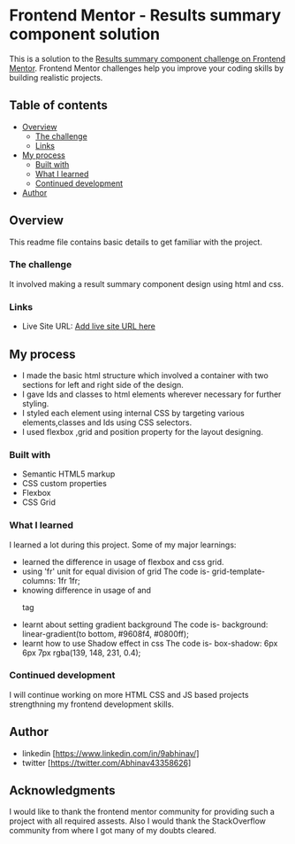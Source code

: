 # Frontend Mentor - Results summary component solution

This is a solution to the [Results summary component challenge on Frontend Mentor](https://www.frontendmentor.io/challenges/results-summary-component-CE_K6s0maV). Frontend Mentor challenges help you improve your coding skills by building realistic projects. 

## Table of contents

- [Overview](#overview)
  - [The challenge](#the-challenge)
  - [Links](#links)
- [My process](#my-process)
  - [Built with](#built-with)
  - [What I learned](#what-i-learned)
  - [Continued development](#continued-development)
- [Author](#author)

## Overview
 This readme file contains basic details to get familiar with the project.

### The challenge
It involved making a result summary component design using html and css.


### Links

- Live Site URL: [Add live site URL here](https://your-live-site-url.com)

## My process
- I made the basic html structure which involved a container with two sections for left and right side of the design.
- I gave Ids and classes to html elements wherever necessary for further styling.
- I styled each element using internal CSS by targeting various elements,classes and Ids using CSS selectors.
- I used flexbox ,grid and position property for the layout designing.

### Built with

- Semantic HTML5 markup
- CSS custom properties
- Flexbox
- CSS Grid

### What I learned

I learned a lot during this project. Some of my major learnings:

- learned the difference in usage of flexbox and css grid.
- using 'fr' unit for equal division of grid
   The code is- grid-template-columns: 1fr 1fr;
- knowing difference in usage of <span> and <p> tag
- learnt about setting gradient background
  The code is- background: linear-gradient(to bottom, #9608f4, #0800ff);
- learnt how to use Shadow effect in css
  The code is- box-shadow: 6px 6px 7px rgba(139, 148, 231, 0.4);
   

### Continued development
I will continue working on more HTML CSS and JS based projects strengthning my frontend development skills.

## Author

- linkedin [https://www.linkedin.com/in/9abhinav/]
- twitter [https://twitter.com/Abhinav43358626]

## Acknowledgments
I would like to thank the frontend mentor community for providing such a project with all required assests.
Also I would thank the StackOverflow community from where I got many of my doubts cleared.
